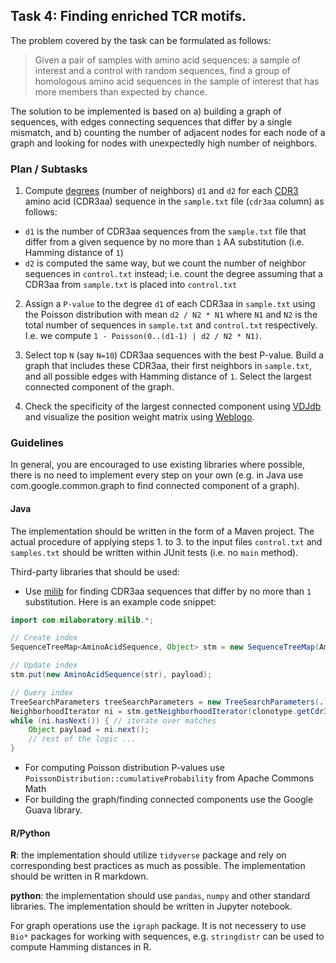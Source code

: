 ## Task 4: Finding enriched TCR motifs.

The problem covered by the task can be formulated as follows:

> Given a pair of samples with amino acid sequences: a sample of interest and a control with random sequences, find a group of homologous amino acid sequences in the sample of interest that has more members than expected by chance.

The solution to be implemented is based on a) building a graph of sequences, with edges connecting sequences that differ by a single mismatch, and b) counting the number of adjacent nodes for each node of a graph and looking for nodes with unexpectedly high number of neighbors.

### Plan / Subtasks

1. Compute [degrees](https://en.wikipedia.org/wiki/Degree_distribution) (number of neighbors) ``d1`` and ``d2`` for each [CDR3](https://en.wikipedia.org/wiki/Complementarity-determining_region) amino acid (CDR3aa) sequence in the ``sample.txt`` file (``cdr3aa`` column) as follows:

  * ``d1`` is the number of CDR3aa sequences from the ``sample.txt`` file that differ from a given sequence by no more than ``1`` AA substitution (i.e. Hamming distance of ``1``)
  * ``d2`` is computed the same way, but we count the number of neighbor sequences in ``control.txt`` instead; i.e. count the degree assuming that a CDR3aa from ``sample.txt`` is placed into ``control.txt``

2. Assign a ``P-value`` to the degree ``d1`` of each CDR3aa in ``sample.txt`` using the Poisson distribution with mean ``d2 / N2 * N1`` where ``N1`` and ``N2`` is the total number of sequences in ``sample.txt`` and ``control.txt`` respectively. I.e. we compute ``1 - Poisson(0..(d1-1) | d2 / N2 * N1)``.

3. Select top ``N`` (say ``N=10``) CDR3aa sequences with the best P-value. Build a graph that includes these CDR3aa, their first neighbors in ``sample.txt``, and all possible edges with Hamming distance of ``1``. Select the largest connected component of the graph.

4. Check the specificity of the largest connected component using [VDJdb](https://vdjdb.cdr3.net/search) and visualize the position weight matrix using [Weblogo](https://weblogo.berkeley.edu).

### Guidelines

In general, you are encouraged to use existing libraries where possible, there is no need to implement every step on your own (e.g. in Java use com.google.common.graph to find connected component of a graph).

#### Java

The implementation should be written in the form of a Maven project. The actual procedure of applying steps 1. to 3. to the input files ``control.txt`` and ``samples.txt`` should be written within JUnit tests (i.e. no ``main`` method).

Third-party libraries that should be used:

* Use [milib](https://github.com/milaboratory/milib) for finding CDR3aa sequences that differ by no more than ``1`` substitution. Here is an example code snippet:

```java
import com.milaboratory.milib.*;

// Create index
SequenceTreeMap<AminoAcidSequence, Object> stm = new SequenceTreeMap(AminoAcidSequence.ALPHABET);

// Update index
stm.put(new AminoAcidSequence(str), payload);

// Query index
TreeSearchParameters treeSearchParameters = new TreeSearchParameters(...) // set the number of substitutions = 1, insertions/deletions = 0, total = 1
NeighborhoodIterator ni = stm.getNeighborhoodIterator(clonotype.getCdr3aaBinary(), treeSearchParameters);
while (ni.hasNext()) { // iterate over matches
    Object payload = ni.next();
    // rest of the logic ...
}
```

* For computing Poisson distribution P-values use ``PoissonDistribution::cumulativeProbability`` from Apache Commons Math
* For building the graph/finding connected components use the Google Guava library.

#### R/Python

**R**: the implementation should utilize ``tidyverse`` package and rely on corresponding best practices as much as possible. The implementation should be written in R markdown.

**python**: the implementation should use ``pandas``, ``numpy`` and other standard libraries. The implementation should be written in Jupyter notebook.

For graph operations use the ``igraph`` package. It is not necessery to use ``Bio*`` packages for working with sequences, e.g. ``stringdistr`` can be used to compute Hamming distances in R.

